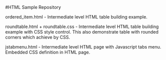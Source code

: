 #HTML Sample Repository

ordered_item.html - Intermediate level HTML table building example.

roundtable.html + roundtable.css - Intermediate level HTML table building example with CSS style control. This also demonstrate table with rounded corners which achieve by CSS.

jstabmenu.html - Intermediate level HTML page with Javascript tabs menu. Embedded CSS definition in HTML page. 
